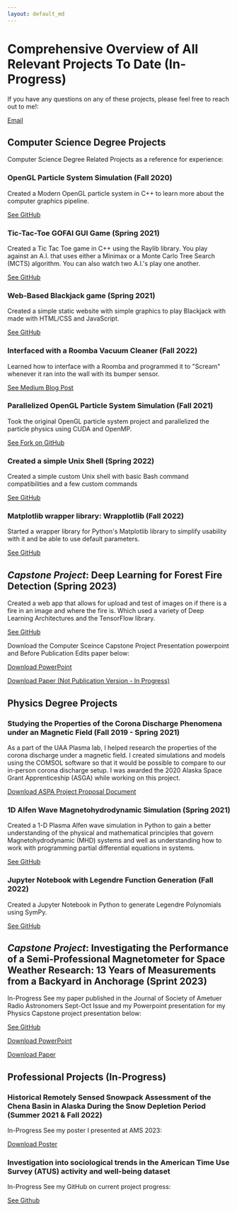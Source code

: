 ```yaml
---
layout: default_md
---
```


# Comprehensive Overview of All Relevant Projects To Date (In-Progress)

If you have any questions on any of these projects, please feel free to reach out to me!: 

[Email](whbarndt@protonmail.com)

## Computer Science Degree Projects
Computer Science Degree Related Projects as a reference for experience:

### OpenGL Particle System Simulation (Fall 2020)
Created a Modern OpenGL particle system in C++ to learn more about the computer graphics pipeline. 

[See GitHub](https://github.com/whbarndt/ParticleSystemDemoOpenGL)

### Tic-Tac-Toe GOFAI GUI Game (Spring 2021)
Created a Tic Tac Toe game in C++ using the Raylib library. You play against an A.I. that uses either a Minimax or a Monte Carlo Tree Search (MCTS) algorithm. You can also watch two A.I.'s play one another. 

[See GitHub](https://github.com/whbarndt/TicTacToeRaylib)

### Web-Based Blackjack game (Spring 2021)
Created a simple static website with simple graphics to play Blackjack with made with HTML/CSS and JavaScript. 

[See GitHub](https://github.com/whbarndt/web-based-blackjack)

### Interfaced with a Roomba Vacuum Cleaner (Fall 2022)
Learned how to interface with a Roomba and programmed it to "Scream" whenever it ran into the wall with its bumper sensor. 

[See Medium Blog Post](https://medium.com/@whbarndt/silence-of-the-roombas-f13be61aa797) 

### Parallelized OpenGL Particle System Simulation (Fall 2021)
Took the original OpenGL particle system project and parallelized the particle physics using CUDA and OpenMP. 

[See Fork on GitHub](https://github.com/whbarndt/ParticleSystemDemoOpenGL/tree/parallelization-cuda-openmp)

### Created a simple Unix Shell (Spring 2022)
Created a simple custom Unix shell with basic Bash command compatibilities and a few custom commands 

[See GitHub](https://github.com/whbarndt/hesh)

### Matplotlib wrapper library: Wrapplotlib (Fall 2022)
Started a wrapper library for Python's Matplotlib library to simplify usability with it and be able to use default parameters. 

[See GitHub](https://github.com/whbarndt/wrapplotlib)

## *Capstone Project*: Deep Learning for Forest Fire Detection (Spring 2023)
Created a web app that allows for upload and test of images on if there is a fire in an image and where the fire is. Which used a variety of Deep Learning Architectures and the TensorFlow library.

[See GitHub](https://github.com/akdasUAF/ForestFireDetection)

Download the Computer Sceince Capstone Project Presentation powerpoint and Before Publication Edits paper below:

[Download PowerPoint](/assets/Forest_Fire_Detection_through_Deep_Learning_Formal_Presentation.pptx)

[Download Paper (Not Publication Version - In Progress)](/assets/Forest_Fire_Detection_using_Deep_Learning.pdf)

## Physics Degree Projects

### Studying the Properties of the Corona Discharge Phenomena under an Magnetic Field (Fall 2019 - Spring 2021)
As a part of the UAA Plasma lab, I helped research the properties of the corona discharge under a magnetic field. I created simulations and models using the COMSOL software so that it would be possible to compare to our in-person corona discharge setup. I was awarded the 2020 Alaska Space Grant Apprenticeship (ASGA) while working on this project.

[Download ASPA Project Proposal Document](/assets/ASGA-WHB.pdf)

### 1D Alfen Wave Magnetohydrodynamic Simulation (Spring 2021)
Created a 1-D Plasma Alfen wave simulation in Python to gain a better understanding of the physical and mathematical principles that govern Magnetohydrodynamic (MHD) systems and well as understanding how to work with programming partial differential equations in systems. 

[See GitHub](https://github.com/whbarndt/MHD-Alfven-Wave-1D-Sim)

### Jupyter Notebook with Legendre Function Generation (Fall 2022)
Created a Jupyter Notebook in Python to generate Legendre Polynomials using SymPy.

[See GitHub](https://github.com/whbarndt/physics-classes-notebooks)

## *Capstone Project*: Investigating the Performance of a Semi-Professional Magnetometer for Space Weather Research: 13 Years of Measurements from a Backyard in Anchorage (Sprint 2023)
In-Progress
See my paper published in the Journal of Society of Ametuer Radio Astronomers Sept-Oct Issue and my Powerpoint presentation for my Physics Capstone project presentation below:

[See GitHub](https://github.com/whbarndt/samIII-magnetometer-data-analysis)

[Download PowerPoint](/assets/Investigating_the_Performance_of_a_Semi-Professional_Magnetometer.pptx)

[Download Paper](/assets/PHYS_F400_Capstone_Report.pdf)

## Professional Projects (In-Progress)

### Historical Remotely Sensed Snowpack Assessment of the Chena Basin in Alaska During the Snow Depletion Period (Summer 2021 & Fall 2022)
In-Progress
See my poster I presented at AMS 2023:

[Download Poster](/assets/new-poster_draft-ams2023_post_con_fixes.pdf)

### Investigation into sociological trends in the American Time Use Survey (ATUS) activity and well-being dataset
In-Progress
See my GitHub on current project progress:

[See Github](https://github.com/whbarndt/atus-analysis)